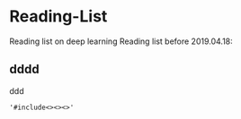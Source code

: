 # Reading-List
Reading list on deep learning
Reading list before 2019.04.18:

## dddd
ddd

    '#include<><><>'
